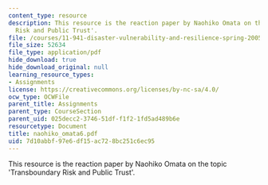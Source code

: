 ```yaml
---
content_type: resource
description: This resource is the reaction paper by Naohiko Omata on the topic 'Transboundary
  Risk and Public Trust'.
file: /courses/11-941-disaster-vulnerability-and-resilience-spring-2005/7d10abbf97e6df15ac728bc251c6ec95_naohiko_omata6.pdf
file_size: 52634
file_type: application/pdf
hide_download: true
hide_download_original: null
learning_resource_types:
- Assignments
license: https://creativecommons.org/licenses/by-nc-sa/4.0/
ocw_type: OCWFile
parent_title: Assignments
parent_type: CourseSection
parent_uid: 025decc2-3746-51df-f1f2-1fd5ad489b6e
resourcetype: Document
title: naohiko_omata6.pdf
uid: 7d10abbf-97e6-df15-ac72-8bc251c6ec95
---
```

This resource is the reaction paper by Naohiko Omata on the topic 'Transboundary Risk and Public Trust'.